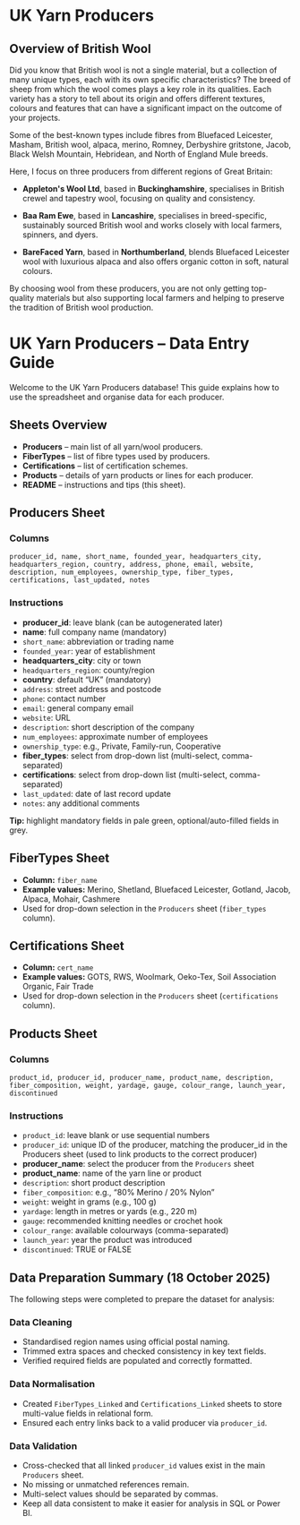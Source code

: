 # UK Yarn Producers

## Overview of British Wool

Did you know that British wool is not a single material, but a collection of many unique types, each with its own specific characteristics? The breed of sheep from which the wool comes plays a key role in its qualities. Each variety has a story to tell about its origin and offers different textures, colours and features that can have a significant impact on the outcome of your projects.

Some of the best-known types include fibres from Bluefaced Leicester, Masham, British wool, alpaca, merino, Romney, Derbyshire gritstone, Jacob, Black Welsh Mountain, Hebridean, and North of England Mule breeds.

Here, I focus on three producers from different regions of Great Britain:

- **Appleton's Wool Ltd**, based in **Buckinghamshire**, specialises in British crewel and tapestry wool, focusing on quality and consistency.
  
- **Baa Ram Ewe**, based in **Lancashire**, specialises in breed-specific, sustainably sourced British wool and works closely with local farmers, spinners, and dyers.

- **BareFaced Yarn**, based in **Northumberland**, blends Bluefaced Leicester wool with luxurious alpaca and also offers organic cotton in soft, natural colours.

By choosing wool from these producers, you are not only getting top-quality materials but also supporting local farmers and helping to preserve the tradition of British wool production.


# UK Yarn Producers – Data Entry Guide

Welcome to the UK Yarn Producers database! This guide explains how to use the spreadsheet and organise data for each producer.
## Sheets Overview

- **Producers** – main list of all yarn/wool producers.  
- **FiberTypes** – list of fibre types used by producers.  
- **Certifications** – list of certification schemes.  
- **Products** – details of yarn products or lines for each producer.  
- **README** – instructions and tips (this sheet).  
## Producers Sheet

### Columns
```text
producer_id, name, short_name, founded_year, headquarters_city, headquarters_region, country, address, phone, email, website, description, num_employees, ownership_type, fiber_types, certifications, last_updated, notes
```
### Instructions

- **producer_id**: leave blank (can be autogenerated later)  
- **name**: full company name (mandatory) 
- `short_name`: abbreviation or trading name  
- `founded_year`: year of establishment  
- **headquarters_city**: city or town  
- `headquarters_region`: county/region  
- **country**: default “UK” (mandatory)  
- `address`: street address and postcode  
- `phone`: contact number  
- `email`: general company email  
- `website`: URL  
- `description`: short description of the company  
- `num_employees`: approximate number of employees  
- `ownership_type`: e.g., Private, Family-run, Cooperative  
- **fiber_types**: select from drop-down list (multi-select, comma-separated)  
- **certifications**: select from drop-down list (multi-select, comma-separated)  
- `last_updated`: date of last record update  
- `notes`: any additional comments  

**Tip:** highlight mandatory fields in pale green, optional/auto-filled fields in grey.
## FiberTypes Sheet

- **Column:** `fiber_name`  
- **Example values:** Merino, Shetland, Bluefaced Leicester, Gotland, Jacob, Alpaca, Mohair, Cashmere  
- Used for drop-down selection in the `Producers` sheet (`fiber_types` column).  
## Certifications Sheet

- **Column:** `cert_name`  
- **Example values:** GOTS, RWS, Woolmark, Oeko-Tex, Soil Association Organic, Fair Trade  
- Used for drop-down selection in the `Producers` sheet (`certifications` column).  
## Products Sheet

### Columns
```text
product_id, producer_id, producer_name, product_name, description, fiber_composition, weight, yardage, gauge, colour_range, launch_year, discontinued
```
### Instructions

- `product_id`: leave blank or use sequential numbers
- `producer_id`: unique ID of the producer, matching the producer_id in the Producers sheet (used to link products to the correct producer)  
- **producer_name**: select the producer from the `Producers` sheet  
- **product_name**: name of the yarn line or product  
- `description`: short product description  
- `fiber_composition`: e.g., “80% Merino / 20% Nylon”  
- `weight`: weight in grams (e.g., 100 g)  
- `yardage`: length in metres or yards (e.g., 220 m)  
- `gauge`: recommended knitting needles or crochet hook  
- `colour_range`: available colourways (comma-separated)  
- `launch_year`: year the product was introduced  
- `discontinued`: TRUE or FALSE  

##  Data Preparation Summary (18 October 2025)

The following steps were completed to prepare the dataset for analysis:

###  Data Cleaning
- Standardised region names using official postal naming.
- Trimmed extra spaces and checked consistency in key text fields.
- Verified required fields are populated and correctly formatted.

###  Data Normalisation
- Created `FiberTypes_Linked` and `Certifications_Linked` sheets to store multi-value fields in relational form.
- Ensured each entry links back to a valid producer via `producer_id`.

###  Data Validation
- Cross-checked that all linked `producer_id` values exist in the main `Producers` sheet.
- No missing or unmatched references remain.
- Multi-select values should be separated by commas.  
- Keep all data consistent to make it easier for analysis in SQL or Power BI.  


